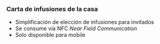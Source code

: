 ### Carta de infusiones de la casa
- Simplificación de elección de infusiones para invitados
- Se consume vía NFC *Near Field Communication*
- Solo disponible para mobile
